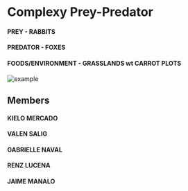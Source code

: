 # Complexy Prey-Predator
#### PREY - RABBITS
#### PREDATOR - FOXES
#### FOODS/ENVIRONMENT - GRASSLANDS wt CARROT PLOTS

![example](https://github.com/kieloBash/cmplxy-prey-predator/assets/114970278/ef20d433-44f6-47f2-b038-e965b19a2963)

## Members
#### KIELO MERCADO
#### VALEN SALIG
#### GABRIELLE NAVAL
#### RENZ LUCENA
#### JAIME MANALO
